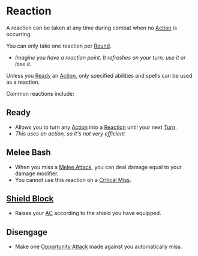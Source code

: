 # Reaction

A reaction can be taken at any time during combat when no [Action](Action.md) is occurring.

You can only take one reaction per [Round](Round.md).
- *Imagine you have a reaction point. It refreshes on your turn, use it or lose it.*

Unless you [Ready](Reaction.md#Ready) an [Action](Action.md), only specified abilities and spells can be used as a reaction.

Common reactions include:
## Ready
- Allows you to turn any [Action](Action.md) into a [Reaction](Reaction.md) until your next [Turn](Turn.md).
- *This uses an action, so it's not very efficient*
## Melee Bash
- When you miss a [Melee Attack](Melee%20Attack.md), you can deal damage equal to your damage modifier.
- You cannot use this reaction on a [Critical Miss](Dice%20Rolls/Critical%20Miss.md).
## [Shield Block](../Items/Individual%20Item%20Cards/Armors/Armor%20Properties/Shield%20X%20Property.md#Shield%20Block%20X)
- Raises your [AC](../Player%20Characters/Derived%20Statistics/Armor%20Class.md) according to the shield you have equipped.
## Disengage
- Make one [Opportunity Attack](Movement.md#Opportunity%20Attacks) made against you automatically miss.

